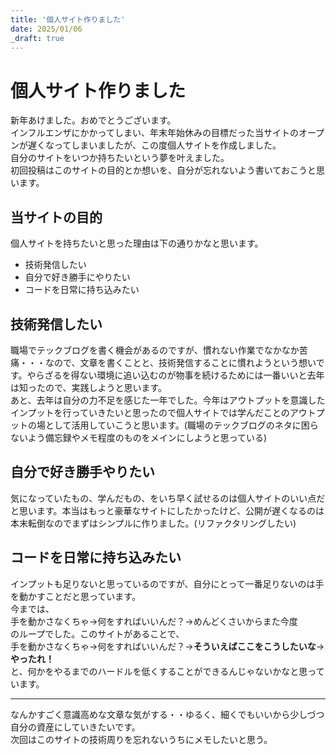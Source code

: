```yaml
---
title: '個人サイト作りました'
date: 2025/01/06
_draft: true
---
```

# 個人サイト作りました
新年あけました。おめでとうございます。  
インフルエンザにかかってしまい、年末年始休みの目標だった当サイトのオープンが遅くなってしまいましたが、この度個人サイトを作成しました。  
自分のサイトをいつか持ちたいという夢を叶えました。  
初回投稿はこのサイトの目的とか想いを、自分が忘れないよう書いておこうと思います。

## 当サイトの目的
個人サイトを持ちたいと思った理由は下の通りかなと思います。
- 技術発信したい
- 自分で好き勝手にやりたい
- コードを日常に持ち込みたい

## 技術発信したい
職場でテックブログを書く機会があるのですが、慣れない作業でなかなか苦痛・・・なので、文章を書くことと、技術発信することに慣れようという想いです。やらざるを得ない環境に追い込むのが物事を続けるためには一番いいと去年は知ったので、実践しようと思います。  
あと、去年は自分の力不足を感じた一年でした。今年はアウトプットを意識したインプットを行っていきたいと思ったので個人サイトでは学んだことのアウトプットの場として活用していこうと思います。(職場のテックブログのネタに困らないよう備忘録やメモ程度のものをメインにしようと思っている)

## 自分で好き勝手やりたい
気になっていたもの、学んだもの、をいち早く試せるのは個人サイトのいい点だと思います。本当はもっと豪華なサイトにしたかったけど、公開が遅くなるのは本末転倒なのでまずはシンプルに作りました。(リファクタリングしたい)

## コードを日常に持ち込みたい 
インプットも足りないと思っているのですが、自分にとって一番足りないのは手を動かすことだと思っています。  
今までは、  
手を動かさなくちゃ→何をすればいいんだ？→めんどくさいからまた今度  
のループでした。このサイトがあることで、  
手を動かさなくちゃ→何をすればいいんだ？→**そういえばここをこうしたいな**→**やったれ！**  
と、何かをやるまでのハードルを低くすることができるんじゃないかなと思っています。

---
なんかすごく意識高めな文章な気がする・・ゆるく、細くでもいいから少しづつ自分の資産にしていきたいです。  
次回はこのサイトの技術周りを忘れないうちにメモしたいと思う。